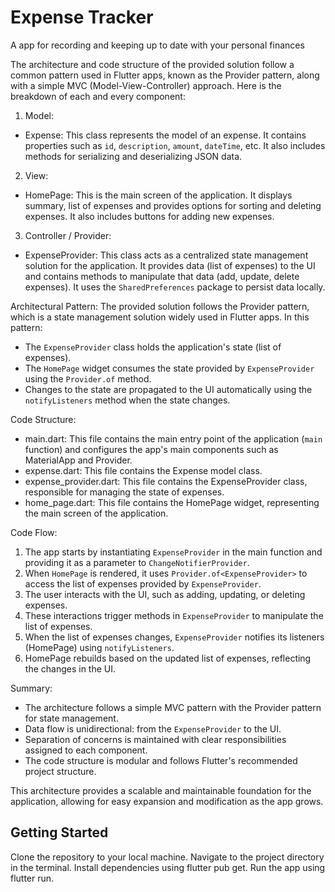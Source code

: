# Expense Tracker

A app for recording and keeping up to date with your personal finances

The architecture and code structure of the provided solution follow a common pattern used in Flutter apps, known as the Provider pattern, along with a simple MVC (Model-View-Controller) approach. Here is the breakdown of each and every component:

 1. Model:

- Expense: This class represents the model of an expense. It contains properties such as `id`, `description`, `amount`, `dateTime`, etc. It also includes methods for serializing and deserializing JSON data.

 2. View:

- HomePage: This is the main screen of the application. It displays summary, list of expenses and provides options for sorting and deleting expenses. It also includes buttons for adding new expenses.

 3. Controller / Provider:

- ExpenseProvider: This class acts as a centralized state management solution for the application. It provides data (list of expenses) to the UI and contains methods to manipulate that data (add, update, delete expenses). It uses the `SharedPreferences` package to persist data locally.
  
 Architectural Pattern:
The provided solution follows the Provider pattern, which is a state management solution widely used in Flutter apps. In this pattern:

- The `ExpenseProvider` class holds the application's state (list of expenses).
- The `HomePage` widget consumes the state provided by `ExpenseProvider` using the `Provider.of` method.
- Changes to the state are propagated to the UI automatically using the `notifyListeners` method when the state changes.

 Code Structure:

- main.dart: This file contains the main entry point of the application (`main` function) and configures the app's main components such as MaterialApp and Provider.
- expense.dart: This file contains the Expense model class.
- expense_provider.dart: This file contains the ExpenseProvider class, responsible for managing the state of expenses.
- home_page.dart: This file contains the HomePage widget, representing the main screen of the application.
  
 Code Flow:

1. The app starts by instantiating `ExpenseProvider` in the main function and providing it as a parameter to `ChangeNotifierProvider`.
2. When `HomePage` is rendered, it uses `Provider.of<ExpenseProvider>` to access the list of expenses provided by `ExpenseProvider`.
3. The user interacts with the UI, such as adding, updating, or deleting expenses.
4. These interactions trigger methods in `ExpenseProvider` to manipulate the list of expenses.
5. When the list of expenses changes, `ExpenseProvider` notifies its listeners (HomePage) using `notifyListeners`.
6. HomePage rebuilds based on the updated list of expenses, reflecting the changes in the UI.

 Summary:

- The architecture follows a simple MVC pattern with the Provider pattern for state management.
- Data flow is unidirectional: from the `ExpenseProvider` to the UI.
- Separation of concerns is maintained with clear responsibilities assigned to each component.
- The code structure is modular and follows Flutter's recommended project structure.

This architecture provides a scalable and maintainable foundation for the application, allowing for easy expansion and modification as the app grows.

## Getting Started

Clone the repository to your local machine.
Navigate to the project directory in the terminal.
Install dependencies using flutter pub get.
Run the app using flutter run.
